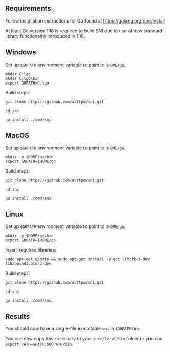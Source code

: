 ## Requirements

Follow installation instructions for Go found at https://golang.org/doc/install

At least Go version 1.16 is required to build SNI due to use of new standard library
functionality introduced in 1.16.

## Windows

Set up `$GOPATH` environment variable to point to `$HOME/go`.
```
mkdir C:\go
mkdir C:\go\bin
export GOPATH=C:\go
```

Build steps:
```
git clone https://github.com/alttpo/sni.git

cd sni

go install ./cmd/sni
```

## MacOS

Set up `$GOPATH` environment variable to point to `$HOME/go`.
```
mkdir -p $HOME/go/bin
export GOPATH=$HOME/go
```

Build steps:
```
git clone https://github.com/alttpo/sni.git

cd sni

go install ./cmd/sni
```

## Linux
Set up `$GOPATH` environment variable to point to `$HOME/go`.
```
mkdir -p $HOME/go/bin
export GOPATH=$HOME/go
```

Install required libraries:
```
sudo apt-get update && sudo apt-get install -y gcc libgtk-3-dev libappindicator3-dev
```

Build steps:
```
git clone https://github.com/alttpo/sni.git

cd sni

go install ./cmd/sni
```

## Results
You should now have a single-file executable `sni` in `$GOPATH/bin`.

You can now copy this `sni` binary to your `/usr/local/bin` folder
or you can `export PATH=$PATH:$GOPATH/bin`.

